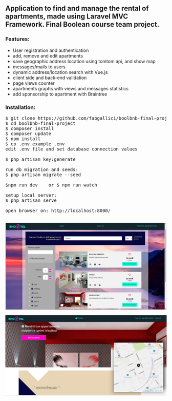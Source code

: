 
## Application to find and manage the rental of apartments, made using Laravel MVC Framework. Final Boolean course team project. ##
### Features: ###
* User registration and authentication
* add, remove and edit apartments
* save geographic address location using tomtom api, and show map
* messages/mails to users
* dynamic address/location search with Vue.js
* client side and back-end validation
* page views counter
* apartments graphs with views and messages statistics
* add sponsorship to apartment with Braintree

### Installation: ###
<pre>
$ git clone https://github.com/fabgallici/boolbnb-final-project.git
$ cd boolbnb-final-project
$ composer install
$ composer update
$ npm install
$ cp .env.example .env
edit .env file and set database connection values

$ php artisan key:generate

run db migration and seeds:
$ php artisan migrate --seed

$npm run dev    or $ npm run watch

setup local server:
$ php artisan serve

open browser on: http://localhost:8000/

</pre>


![](images/bhootel.jpg)

![](images/bhootel2.jpg)


